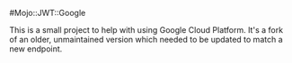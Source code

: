 #Mojo::JWT::Google

This is a small project to help with using Google Cloud Platform.
It's a fork of an older, unmaintained version which needed to be
updated to match a new endpoint.


